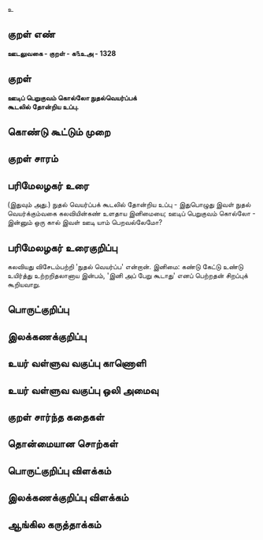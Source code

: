 உ

## குறள் எண் 

**ஊடலுவகை - குறள் - க௩உஅ - 1328**

## குறள் 

**ஊடிப் பெறுகுவம் கொல்லோ நுதல்வெயர்ப்பக்  
கூடலில் தோன்றிய உப்பு.** 

## கொண்டு கூட்டும் முறை


## குறள் சாரம் 


## பரிமேலழகர் உரை

(இதுவும் அது.) நுதல் வெயர்ப்பக் கூடலில் தோன்றிய உப்பு - இதுபொழுது இவள் நுதல் வெயர்க்கும்வகை கலவியின்கண் உளதாய இனிமையை; ஊடிப் பெறுகுவம் கொல்லோ - இன்னும் ஒரு கால் இவள் ஊடி யாம் பெறவல்லேமோ?

## பரிமேலழகர் உரைகுறிப்பு   

கலவியது விசேடம்பற்றி 'நுதல் வெயர்ப்ப' என்றான். இனிமை: கண்டு கேட்டு உண்டு உயிர்த்து உற்றறிதலானாய இன்பம், 'இனி அப் பேறு கூடாது' எனப் பெற்றதன் சிறப்புக் கூறியவாறு.

## பொருட்குறிப்பு 


## இலக்கணக்குறிப்பு  


## உயர் வள்ளுவ வகுப்பு காணொளி


## உயர் வள்ளுவ வகுப்பு ஒலி அமைவு 

 
## குறள் சார்ந்த கதைகள் 


## தொன்மையான சொற்கள்


## பொருட்குறிப்பு விளக்கம்


## இலக்கணக்குறிப்பு விளக்கம்


## ஆங்கில கருத்தாக்கம் 


